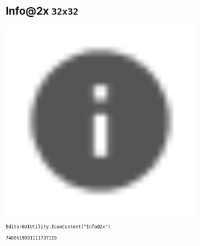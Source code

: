 # Info@2x `32x32`
<img src="/img/Info@2x.png" width=512 height=512>

``` CSharp
EditorGUIUtility.IconContent("Info@2x")
```
```
7480619891111737119
```
